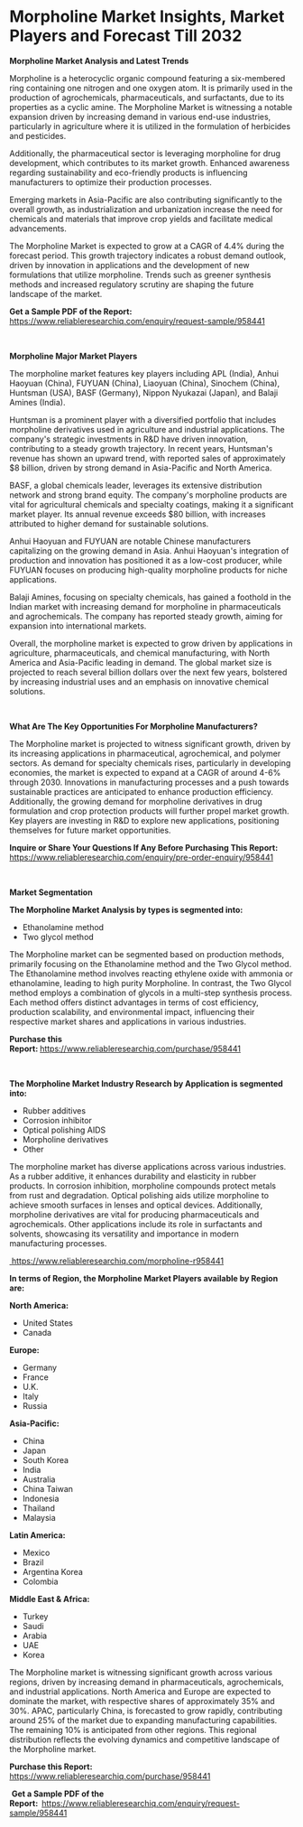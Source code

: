 <p><h1>Morpholine Market Insights, Market Players and Forecast Till 2032</h1></p><p><strong>Morpholine Market Analysis and Latest Trends</strong></p>
<p><p>Morpholine is a heterocyclic organic compound featuring a six-membered ring containing one nitrogen and one oxygen atom. It is primarily used in the production of agrochemicals, pharmaceuticals, and surfactants, due to its properties as a cyclic amine. The Morpholine Market is witnessing a notable expansion driven by increasing demand in various end-use industries, particularly in agriculture where it is utilized in the formulation of herbicides and pesticides. </p><p>Additionally, the pharmaceutical sector is leveraging morpholine for drug development, which contributes to its market growth. Enhanced awareness regarding sustainability and eco-friendly products is influencing manufacturers to optimize their production processes. </p><p>Emerging markets in Asia-Pacific are also contributing significantly to the overall growth, as industrialization and urbanization increase the need for chemicals and materials that improve crop yields and facilitate medical advancements. </p><p>The Morpholine Market is expected to grow at a CAGR of 4.4% during the forecast period. This growth trajectory indicates a robust demand outlook, driven by innovation in applications and the development of new formulations that utilize morpholine. Trends such as greener synthesis methods and increased regulatory scrutiny are shaping the future landscape of the market.</p></p>
<p><strong>Get a Sample PDF of the Report:&nbsp;</strong> <a href="https://www.reliableresearchiq.com/enquiry/request-sample/958441?utm_campaign=1137&utm_medium=2&utm_source=Github&utm_content=ia&utm_term=19042025&utm_id=morpholine">https://www.reliableresearchiq.com/enquiry/request-sample/958441</a></p>
<p>&nbsp;</p>
<p><strong>Morpholine Major Market Players</strong></p>
<p><p>The morpholine market features key players including APL (India), Anhui Haoyuan (China), FUYUAN (China), Liaoyuan (China), Sinochem (China), Huntsman (USA), BASF (Germany), Nippon Nyukazai (Japan), and Balaji Amines (India). </p><p>Huntsman is a prominent player with a diversified portfolio that includes morpholine derivatives used in agriculture and industrial applications. The company's strategic investments in R&D have driven innovation, contributing to a steady growth trajectory. In recent years, Huntsman's revenue has shown an upward trend, with reported sales of approximately $8 billion, driven by strong demand in Asia-Pacific and North America.</p><p>BASF, a global chemicals leader, leverages its extensive distribution network and strong brand equity. The company's morpholine products are vital for agricultural chemicals and specialty coatings, making it a significant market player. Its annual revenue exceeds $80 billion, with increases attributed to higher demand for sustainable solutions.</p><p>Anhui Haoyuan and FUYUAN are notable Chinese manufacturers capitalizing on the growing demand in Asia. Anhui Haoyuan's integration of production and innovation has positioned it as a low-cost producer, while FUYUAN focuses on producing high-quality morpholine products for niche applications.</p><p>Balaji Amines, focusing on specialty chemicals, has gained a foothold in the Indian market with increasing demand for morpholine in pharmaceuticals and agrochemicals. The company has reported steady growth, aiming for expansion into international markets.</p><p>Overall, the morpholine market is expected to grow driven by applications in agriculture, pharmaceuticals, and chemical manufacturing, with North America and Asia-Pacific leading in demand. The global market size is projected to reach several billion dollars over the next few years, bolstered by increasing industrial uses and an emphasis on innovative chemical solutions.</p></p>
<p>&nbsp;</p>
<p><strong>What Are The Key Opportunities For Morpholine Manufacturers?</strong></p>
<p><p>The Morpholine market is projected to witness significant growth, driven by its increasing applications in pharmaceutical, agrochemical, and polymer sectors. As demand for specialty chemicals rises, particularly in developing economies, the market is expected to expand at a CAGR of around 4-6% through 2030. Innovations in manufacturing processes and a push towards sustainable practices are anticipated to enhance production efficiency. Additionally, the growing demand for morpholine derivatives in drug formulation and crop protection products will further propel market growth. Key players are investing in R&D to explore new applications, positioning themselves for future market opportunities.</p></p>
<p><strong>Inquire or Share Your Questions If Any Before Purchasing This Report:</strong> <a href="https://www.reliableresearchiq.com/enquiry/pre-order-enquiry/958441?utm_campaign=1137&utm_medium=2&utm_source=Github&utm_content=ia&utm_term=19042025&utm_id=morpholine">https://www.reliableresearchiq.com/enquiry/pre-order-enquiry/958441</a></p>
<p>&nbsp;</p>
<p><strong>Market Segmentation</strong></p>
<p><strong>The Morpholine Market Analysis by types is segmented into:</strong></p>
<p><ul><li>Ethanolamine method</li><li>Two glycol method</li></ul></p>
<p><p>The Morpholine market can be segmented based on production methods, primarily focusing on the Ethanolamine method and the Two Glycol method. The Ethanolamine method involves reacting ethylene oxide with ammonia or ethanolamine, leading to high purity Morpholine. In contrast, the Two Glycol method employs a combination of glycols in a multi-step synthesis process. Each method offers distinct advantages in terms of cost efficiency, production scalability, and environmental impact, influencing their respective market shares and applications in various industries.</p></p>
<p><strong>Purchase this Report:&nbsp;</strong><a href="https://www.reliableresearchiq.com/purchase/958441?utm_campaign=1137&utm_medium=2&utm_source=Github&utm_content=ia&utm_term=19042025&utm_id=morpholine">https://www.reliableresearchiq.com/purchase/958441</a></p>
<p>&nbsp;</p>
<p><strong>The Morpholine Market Industry Research by Application is segmented into:</strong></p>
<p><ul><li>Rubber additives</li><li>Corrosion inhibitor</li><li>Optical polishing AIDS</li><li>Morpholine derivatives</li><li>Other</li></ul></p>
<p><p>The morpholine market has diverse applications across various industries. As a rubber additive, it enhances durability and elasticity in rubber products. In corrosion inhibition, morpholine compounds protect metals from rust and degradation. Optical polishing aids utilize morpholine to achieve smooth surfaces in lenses and optical devices. Additionally, morpholine derivatives are vital for producing pharmaceuticals and agrochemicals. Other applications include its role in surfactants and solvents, showcasing its versatility and importance in modern manufacturing processes.</p></p>
<p><a href="https://www.reliableresearchiq.com/morpholine-r958441?utm_campaign=1137&utm_medium=2&utm_source=Github&utm_content=ia&utm_term=19042025&utm_id=morpholine">&nbsp;https://www.reliableresearchiq.com/morpholine-r958441</a></p>
<p><strong>In terms of Region, the Morpholine Market Players available by Region are:</strong></p>
<p>
    <p> <strong> North America: </strong>
        <ul>
            <li>United States</li>
            <li>Canada</li>
        </ul>
        </p> 
    <p> <strong> Europe: </strong>
        <ul>
            <li>Germany</li>
            <li>France</li>
            <li>U.K.</li>
            <li>Italy</li>
            <li>Russia</li>
        </ul>
        </p> 
    <p> <strong> Asia-Pacific: </strong>
        <ul>
            <li>China</li>
            <li>Japan</li>
            <li>South Korea</li>
            <li>India</li>
            <li>Australia</li>
            <li>China Taiwan</li>
            <li>Indonesia</li>
            <li>Thailand</li>
            <li>Malaysia</li>
        </ul>
        </p> 
    <p> <strong> Latin America: </strong>
        <ul>
            <li>Mexico</li>
            <li>Brazil</li>
            <li>Argentina Korea</li>
            <li>Colombia</li>
        </ul>
        </p> 
    <p> <strong> Middle East & Africa: </strong>
        <ul>
            <li>Turkey</li>
            <li>Saudi</li>
            <li>Arabia</li>
            <li>UAE</li>
            <li>Korea</li>
        </ul>
    </p>
    </p>
<p><p>The Morpholine market is witnessing significant growth across various regions, driven by increasing demand in pharmaceuticals, agrochemicals, and industrial applications. North America and Europe are expected to dominate the market, with respective shares of approximately 35% and 30%. APAC, particularly China, is forecasted to grow rapidly, contributing around 25% of the market due to expanding manufacturing capabilities. The remaining 10% is anticipated from other regions. This regional distribution reflects the evolving dynamics and competitive landscape of the Morpholine market.</p></p>
<p><strong>Purchase this Report: </strong><a href="https://www.reliableresearchiq.com/purchase/958441?utm_campaign=1137&utm_medium=2&utm_source=Github&utm_content=ia&utm_term=19042025&utm_id=morpholine">https://www.reliableresearchiq.com/purchase/958441</a></p>
<p>&nbsp;<strong>Get a Sample PDF of the Report:&nbsp;&nbsp;</strong><a href="https://www.reliableresearchiq.com/enquiry/request-sample/958441?utm_campaign=1137&utm_medium=2&utm_source=Github&utm_content=ia&utm_term=19042025&utm_id=morpholine">https://www.reliableresearchiq.com/enquiry/request-sample/958441</a></p>
<p><strong></strong></p>
<p><p></p><p></p><p></p></p>